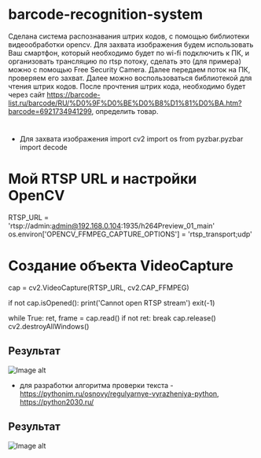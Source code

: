 # barcode-recognition-system
Сделана система распознавания штрих кодов, с помощью библиотеки видеообработки opencv. Для захвата изображения будем использовать Ваш смартфон, который необходимо будет по wi-fi подключить к ПК, и организовать трансляцию по rtsp потоку, сделать это (для примера) можно с помощью Free Security Camera. Далее передаем поток на ПК, проверяем его захват. Далее можно воспользоваться библиотекой для чтения штрих кодов. После прочтения штрих кода, необходимо будет через сайт https://barcode-list.ru/barcode/RU/%D0%9F%D0%BE%D0%B8%D1%81%D0%BA.htm?barcode=6921734941299, определить товар.
#
+ Для захвата изображения
import cv2
import os
from pyzbar.pyzbar import decode
# Мой RTSP URL и настройки OpenCV
RTSP_URL = 'rtsp://admin:admin@192.168.0.104:1935/h264Preview_01_main'
os.environ['OPENCV_FFMPEG_CAPTURE_OPTIONS'] = 'rtsp_transport;udp'

# Создание объекта VideoCapture
cap = cv2.VideoCapture(RTSP_URL, cv2.CAP_FFMPEG)

if not cap.isOpened():
    print('Cannot open RTSP stream')
    exit(-1)

while True:
    ret, frame = cap.read()
    if not ret:
        break
cap.release()
cv2.destroyAllWindows() 
## Результат
![Image alt](https://i.postimg.cc/FR8YzrDd/1.png)
+ для разработки алгоритма проверки текста - https://pythonim.ru/osnovy/regulyarnye-vyrazheniya-python, https://python2030.ru/
## Результат
![Image alt](https://i.postimg.cc/FR8YzrDd/1.png)
